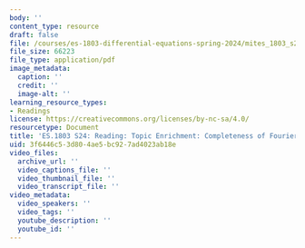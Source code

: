 ```yaml
---
body: ''
content_type: resource
draft: false
file: /courses/es-1803-differential-equations-spring-2024/mites_1803_s24_fourier_complete.pdf
file_size: 66223
file_type: application/pdf
image_metadata:
  caption: ''
  credit: ''
  image-alt: ''
learning_resource_types:
- Readings
license: https://creativecommons.org/licenses/by-nc-sa/4.0/
resourcetype: Document
title: 'ES.1803 S24: Reading: Topic Enrichment: Completeness of Fourier Series'
uid: 3f6446c5-3d80-4ae5-bc92-7ad4023ab18e
video_files:
  archive_url: ''
  video_captions_file: ''
  video_thumbnail_file: ''
  video_transcript_file: ''
video_metadata:
  video_speakers: ''
  video_tags: ''
  youtube_description: ''
  youtube_id: ''
---
```

